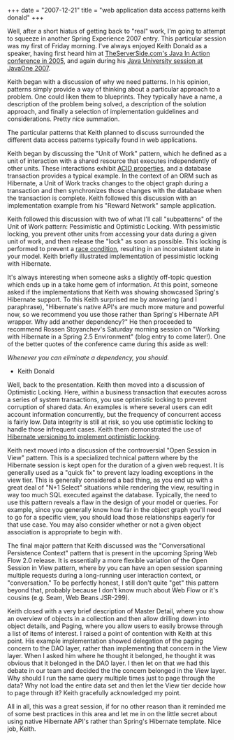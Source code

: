 +++
date = "2007-12-21"
title = "web application data access patterns keith donald"
+++

Well, after a short hiatus of getting back to "real" work, I'm going to attempt to squeeze in another Spring Experience 2007 entry. This particular session was my first of Friday morning. I've always enjoyed Keith Donald as a speaker, having first heard him at [TheServerSide.com's Java In Action conference in 2005](http://www.theserverside.com/tt/articles/content/JIApresentations/Donald.pdf), and again during his [Java University session at JavaOne 2007](http://mattatjavaone2007.blogspot.com/2007/05/java-university-developing-enterprise.html).  
  
Keith began with a discussion of why we need patterns. In his opinion, patterns simply provide a way of thinking about a particular approach to a problem. One could liken them to blueprints. They typically have a name, a description of the problem being solved, a description of the solution approach, and finally a selection of implementation guidelines and considerations. Pretty nice summation.  
  
The particular patterns that Keith planned to discuss surrounded the different data access patterns typically found in web applications.  
  
Keith began by discussing the "Unit of Work" pattern, which he defined as a unit of interaction with a shared resource that executes independently of other units. These interactions exhibit [ACID properties](http://en.wikipedia.org/wiki/ACID), and a database transaction provides a typical  example. In the context of an ORM such as Hibernate, a Unit of Work tracks changes to the object graph during a transaction and then synchronizes those changes with the database when the transaction is complete. Keith followed this discussion with an implementation example from his "Reward Network" sample application.    
  
Keith followed this discussion with two of what I'll call "subpatterns" of the Unit of Work pattern: Pessimistic and Optimistic Locking. With pessimistic locking, you prevent other units from accessing your data during a given unit of work, and then release the "lock" as soon as possible. This locking is performed to prevent a [race condition](http://en.wikipedia.org/wiki/Race_condition), resulting in an inconsistent state in your model. Keith briefly illustrated implementation of pessimistic locking with Hibernate.  
  
It's always interesting when someone asks a slightly off-topic question which ends up in a take home gem of information. At this point, someone asked if the implementations that Keith was showing showcased Spring's Hibernate support. To this Keith surprised me by answering (and I paraphrase), "Hibernate's native API's are much more mature and powerful now, so we recommend you use those rather than Spring's Hibernate API wrapper. Why add another dependency?" He then proceeded to recommend Rossen Stoyanchev's Saturday morning session on "Working with Hibernate in a Spring 2.5 Environment" (blog entry to come later!). One of the better quotes of the conference came during this aside as well:  


>   
_Whenever you can eliminate a dependency, you should._  
- Keith Donald  


  
Well, back to the presentation. Keith then moved into a discussion of Optimistic Locking. Here, within a business transaction that executes across a series of system transactions, you use optimistic locking to prevent corruption of shared data. An examples is where several users can edit account information concurrently, but the frequency of concurrent access is fairly low. Data integrity is still at risk, so you use optimistic locking to handle those infrequent cases. Keith them demonstrated the use of [Hibernate versioning to implement optimistic locking](http://www.hibernate.org/hib_docs/reference/en/html/transactions.html#transactions-optimistic).  
  
Keith next moved into a discussion of the controversial "Open Session in View" pattern. This is a specialized technical pattern where by the Hibernate session is kept open for the duration of a given web request. It is generally used as a "quick fix" to prevent lazy loading exceptions in the view tier. This is generally considered a bad thing, as you end up with a great deal of "N+1 Select" situations while rendering the view, resulting in way too much SQL executed against the database. Typically, the need to use this pattern reveals a flaw in the design of your model or queries. For example, since you generally know how far in the object graph you'll need to go for a specific view, you should load those relationships eagerly for that use case. You may also consider whether or not a given object association is appropriate to begin with.  
  
The final major pattern that Keith discussed was the "Conversational Persistence Context" pattern that is present in the upcoming Spring Web Flow 2.0 release. It is essentially a more flexible variation of the Open Session in View pattern, where by you can have an open session spanning multiple requests during a long-running user interaction context, or "conversation." To be perfectly honest, I still don't quite "get" this pattern beyond that, probably because I don't know much about Web Flow or it's cousins (e.g. Seam, Web Beans JSR-299).  
  
Keith closed with a very brief description of Master Detail, where you show an overview of objects in a collection and then allow drilling down into object details, and Paging, where you allow users to easily browse through a list of items of interest. I raised a point of contention with Keith at this point. His example implementation showed delegation of the paging concern to the DAO layer, rather than implementing that concern in the View layer. When I asked him where he thought it belonged, he thought it was obvious that it belonged in the DAO layer. I then let on that we had this debate in our team and decided the the concern belonged in the View layer. Why should I run the same query multiple times just to page through the data? Why not load the entire data set and then let the View tier decide how to page through it? Keith gracefully acknowledged my point.  
  
All in all, this was a great session, if for no other reason than it reminded me of some best practices in this area and let me in on the little secret about using native Hibernate API's rather than Spring's Hibernate template. Nice job, Keith.
